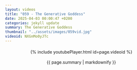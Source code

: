 ```yaml
---
layout: videos
title: "059 - The Generative Goddess"
date: 2025-04-03 00:00:47 +0200
categories: jekyll update
summary: The Generative Goddess
thumbnail: "../assets/images/059vid.jpg"
videoid: NXGnMo0yJTc
---
```


<div style="text-align: center; margin-top: 20px;">
  {% include youtubePlayer.html id=page.videoid %}
  <p style="margin-top: 15px; font-size: 1.2em; color: #333;">
    <p>{{ page.summary | markdownify }}</p>
  </p>
</div>

